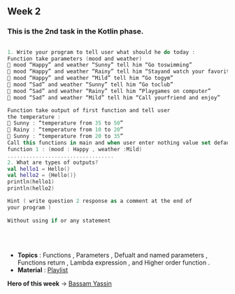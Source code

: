 
## Week 2

### This is the 2nd task in the Kotlin phase.

``` Kotlin Basic Task

1. Write your program to tell user what should he do today :
Function take parameters (mood and weather)
 mood “Happy” and weather “Sunny” tell him “Go toswimming”
 mood “Happy” and weather “Rainy” tell him “Stayand watch your favorite film”
 mood “Happy” and weather “Mild” tell him “Go togym”
 mood “Sad” and weather “Sunny” tell him “Go toclub”
 mood “Sad” and weather “Rainy” tell him “Playgames on computer”
 mood “Sad” and weather “Mild” tell him “Call yourfriend and enjoy”

Function take output of first function and tell user
the temperature :
 Sunny : “temperature from 35 to 50”
 Rainy : “temperature from 10 to 20”
 Sunny : “temperature from 20 to 35”
Call this functions in main and when user enter nothing value set default in 
function 1 : (mood : Happy , weather :Mild)
..................................
2. What are types of outputs?
val hello1 = Hello()
val hello2 = {Hello()}
println(hello1)
println(hello2)

Hint ( write question 2 response as a comment at the end of
your program )
 
Without using if or any statement
```
<br>
</br>

- **Topics** : Functions , Parameters , Defualt and named parameters , Functions return , Lambda expression , 
               and Higher order function .
- **Material** : [Playlist](https://www.youtube.com/watch?v=Lcu-n6yaMKM&list=PLXjbGq0ERjFriC0igmYE9qUwwJfEHGJ8H&index=13)
  
**Hero of this week** -> [Bassam Yassin](https://github.com/Bassam-devAndroid)


